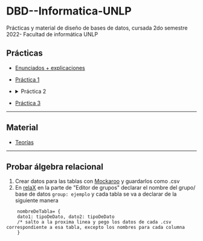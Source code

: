 # DBD--Informatica-UNLP
Prácticas y material de diseño de bases de datos, cursada 2do semestre 2022- Facultad de informática UNLP

## Prácticas ##
* [Enunciados + explicaciones](https://github.com/ssofiaavila/DBD--Informatica-UNLP/tree/main/Pr%C3%A1cticas/Enunciados%20%2B%20explicaciones)
* [Práctica 1](https://github.com/ssofiaavila/DBD--Informatica-UNLP/blob/main/Pr%C3%A1cticas/Pr%C3%A1ctica%201.pdf)
* <details>
  <summary> Práctica 2 </summary>
  
  * [Primera parte- modelos conceptuales y lógicos](https://github.com/ssofiaavila/DBD--Informatica-UNLP/blob/main/Pr%C3%A1cticas/Pr%C3%A1ctica%202-%20Primera%20parte%2C%20conceptual%20y%20l%C3%B3gico.pdf)
  * [Primera parte- modelos físicos](https://github.com/ssofiaavila/DBD--Informatica-UNLP/blob/main/Pr%C3%A1cticas/Pr%C3%A1ctica%202-%20Primera%20parte%2C%20f%C3%ADsico.pdf)
  * [Segunda parte](https://github.com/ssofiaavila/DBD--Informatica-UNLP/blob/main/Pr%C3%A1cticas/Pr%C3%A1ctica%202-%20Segunda%20parte.pdf)
  
  </details>
* [Práctica 3](https://github.com/ssofiaavila/DBD--Informatica-UNLP/blob/main/Pr%C3%A1cticas/Pr%C3%A1ctica%203.pdf)


---
## Material ##
* [Teorías](https://github.com/ssofiaavila/DBD--Informatica-UNLP/tree/main/Teor%C3%ADas)

---
## Probar álgebra relacional ##
1) Crear datos para las tablas con [Mockaroo](https://www.mockaroo.com/) y guardarlos como .csv
2) En [relaX](https://dbis-uibk.github.io/relax/landing) en la parte de "Editor de grupos" declarar el nombre del grupo/ base de datos ```group: ejemplo``` y cada tabla se va a declarar de la siguiente manera  
 
~~~ 
    nombreDeTabla= {  
    dato1: tipoDeDato, dato2: tipoDeDato 
    /* salto a la proxima linea y pego los datos de cada .csv correspondiente a esa tabla, excepto los nombres para cada columna 
    } 
~~~
